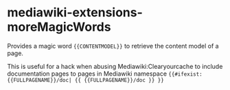 # mediawiki-extensions-moreMagicWords
Provides a magic word `{{CONTENTMODEL}}` to retrieve the content model of a page.

This is useful for a hack when abusing Mediawiki:Clearyourcache to include documentation pages to pages in Mediawiki namespace `{{#ifexist: {{FULLPAGENAME}}/doc| {{ {{FULLPAGENAME}}/doc }} }}`
